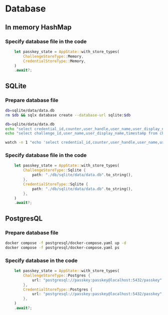 # Database

## In memory HashMap

### Specify database file in the code

```rust
    let passkey_state = AppState::with_store_types(
        ChallengeStoreType::Memory,
        CredentialStoreType::Memory,
    )
    .await?;
```


## SQLite

### Prepare database file

```bash
db=sqlite/data/data.db
rm $db && sqlx database create --database-url sqlite:$db
```

```bash
db=sqlite/data/data.db
echo "select credential_id,counter,user_handle,user_name,user_display_name from credentials" | sqlite3 $db 
echo "select challenge_id,user_name,user_display_name,timestamp from challenges" | sqlite3 $db 
```

```bash
watch -n 1 "echo 'select credential_id,counter,user_handle,user_name,user_display_name from credentials;select challenge_id,user_name,user_display_name,timestamp from challenges' | sqlite3 $db"
```

### Specify database file in the code

```rust
    let passkey_state = AppState::with_store_types(
        ChallengeStoreType::Sqlite {
            path: "./db/sqlite/data/data.db".to_string(),
        },
        CredentialStoreType::Sqlite {
            path: "./db/sqlite/data/data.db".to_string(),
        },
    )
    .await?;
```

## PostgresQL

### Prepare database file

```bash
docker compose -f postgresql/docker-compose.yaml up -d
docker compose -f postgresql/docker-compose.yaml ps
```

### Specify database in the code

```rust
    let passkey_state = AppState::with_store_types(
        ChallengeStoreType::Postgres {
            url: "postgresql://passkey:passkey@localhost:5432/passkey".to_string(),
        },
        CredentialStoreType::Postgres {
            url: "postgresql://passkey:passkey@localhost:5432/passkey".to_string(),
        },
    )
    .await?;
```